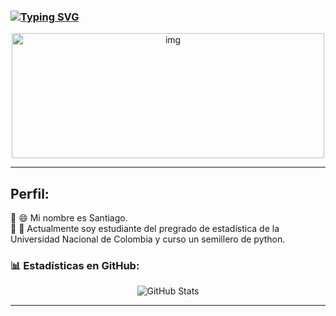### [![Typing SVG](https://readme-typing-svg.herokuapp.com?lines=Hola,+soy+Santiago+👋;Estudiante+de+Estadística&font=Fira%20Code&center=true&width=380&height=50&duration=3500&pause=100)](https://git.io/typing-svg)
<div align="center">
  <img  alt="img" width="500px" height="200px" src="https://i.pinimg.com/originals/be/b5/41/beb541eeb1ee06ba00ef55d5baa60773.gif" >
  <br />
</div>

---

## Perfil:

🔹 😄 Mi nombre es Santiago.  
🔹 🌱 Actualmente soy estudiante del pregrado de estadística de la Universidad Nacional de Colombia y curso un semillero de python.  



### 📊 Estadísticas en GitHub:
<p align="center">
  <img src="https://github-readme-stats.vercel.app/api?username=TuUsuario&show_icons=true&theme=radical" alt="GitHub Stats" />
  
</p>

---
<!---
Santi0405/Santi0405 is a ✨ special ✨ repository because its `README.md` (this file) appears on your GitHub profile.
You can click the Preview link to take a look at your changes.
--->
